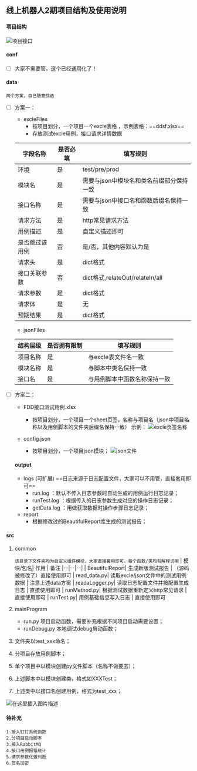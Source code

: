 ﻿
##  线上机器人2期项目结构及使用说明

#### <span id="jump2">项目结构</span>
![项目接口](https://img-blog.csdnimg.cn/20190909165400556.jpeg)  
  #### conf
 - [ ] 大家不需要管，这个已经通用化了！

 #### data
`两个方案，自己随意挑选`
	
 - [ ] 方案一：

    - excleFiles
    	- 按项目划分，一个项目一个excle表格 ，示例表格：==ddsf.xlsx==
    	- 存放测试excle用例，接口请求详情数据 
    	
	|  字段名称| 是否必填 |填写规则  |
	|--|--|--|
	| 环境 | 是 | test/pre/prod|
	| 模块名 | 是 | 需要与json中模块名和类名前缀部分保持一致 |
    | 接口名称 | 是 | 需要与json中接口名和函数后缀名保持一致 |
    | 请求方法 | 是 | http常见请求方法 |
    | 用例描述 | 是| 自定义描述即可 |
    | 是否跳过该用例 | 否 | 是/否，其他内容默认为是 |
    | 请求头 | 是 | dict格式 |
    | 接口关联参数 | 否 | dict格式,relateOut/relateIn/all |
    | 请求参数 | 是 | dict格式 |
    | 请求体 | 是 | 无 |
    | 预期结果 | 是 | dict格式 |
    - jsonFiles

	|  结构层级 |是否拥有限制 |填写规则  |
	|--|--|--|
	| 项目名称 | 是| 与excle表文件名一致|
	| 模块名称 | 是| 与脚本中类名保持一致 |
	| 接口名 | 是| 与用例脚本中函数名称保持一致 |

 - [ ] 方案二：

    - FDD接口测试用例.xlsx
   		 -  按项目划分，一个项目一个sheet页签，名称与项目名（json中项目名称以及用例脚本的文件夹后缀名保持一致）
   		 	示例：
   		 	![excle页签名称](https://img-blog.csdnimg.cn/20190909191725712.png?x-oss-process=image/watermark,type_ZmFuZ3poZW5naGVpdGk,shadow_10,text_aHR0cHM6Ly9ibG9nLmNzZG4ubmV0L3dlaXhpbl8zOTM4NjE0NQ==,size_16,color_FFFFFF,t_70)
   
    - config.json
    	-  按项目划分，一个项目json模块；
    		![json文件](https://img-blog.csdnimg.cn/20190909192057718.png?x-oss-process=image/watermark,type_ZmFuZ3poZW5naGVpdGk,shadow_10,text_aHR0cHM6Ly9ibG9nLmNzZG4ubmV0L3dlaXhpbl8zOTM4NjE0NQ==,size_16,color_FFFFFF,t_70)
   #### output
    - logs (可扩展)
    	==日志来源于日志配置文件，大家可以不用管，直接套用即可==
    	 -  run.log ：默认不传入日志参数时自动生成的用例运行日志记录；
    	 -  runTest.log ：根据传入的日志参数生成对应的操作日志记录；
  		 -  getData.log ：用做获取数据时操作步骤日志记录；	
    - report
    	- 根据修改过的BeautifulReport库生成的测试报告；

#### src

 1. common

	`该目录下文件夹均为自定义组件模块，大家直接套用即可，每个函数/类均有解释说明`
	| 模块/包名| 作用 | 备注
	|--|--|--|
	|  BeautifulReport| 生成新版测试报告 | （源码被修改了）直接使用即可
	|  read_data.py| 读取excle/json文件中的测试用例数据 |  注意上述data方案
	|  readaLogger.py| 读取日志配置文件并按配置生成日志 |  直接使用即可
	|  runMethod.py| 根据测试数据重新定义http常见请求 |  直接使用即可
	|  runTest.py| 用例基础信息写入日志  | 直接使用即可

 2. mainProgram
 	  - run.py  项目启动函数，需要补充根据不同项目启动需要设置；
 	  - runDebug.py  本地调试debug启动函数；
 
 3. 文件夹以test_xxx命名；
 4. 分项目存放用例脚本；
 5. 单个项目中以模块创建py文件脚本（名称不做要去）；
 6. 上述脚本中以模块创建类，格式如XXXTest；
 7. 上述类中以接口名创建用例，格式为test_xxx；

 ![在这里插入图片描述](https://img-blog.csdnimg.cn/20190909201251465.jpeg?x-oss-process=image/watermark,type_ZmFuZ3poZW5naGVpdGk,shadow_10,text_aHR0cHM6Ly9ibG9nLmNzZG4ubmV0L3dlaXhpbl8zOTM4NjE0NQ==,size_16,color_FFFFFF,t_70)
 #### 待补充
 	1.接入钉钉系统函数
 	2.分项目启动脚本
 	3.接入RabbitMQ
 	4.接口用例报错统计
 	5.请求参数化做判断
 	6.签名加密

